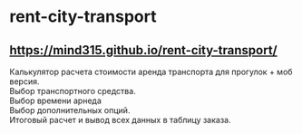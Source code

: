 # rent-city-transport
https://mind315.github.io/rent-city-transport/
---------------------------------------------

Калькулятор расчета стоимости аренда транспорта для прогулок + моб версия. <br>
Выбор транспортного средства.<br>
Выбор времени арнеда<br>
Выбор дополнительных опций. <br>
Итоговый расчет и вывод всех данных в таблицу заказа.
